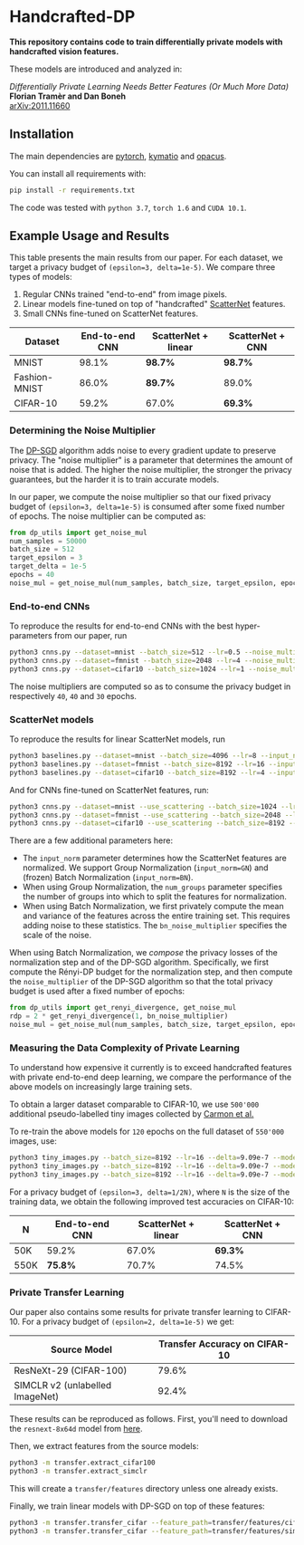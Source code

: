 # Handcrafted-DP

**This repository contains code to train differentially private models 
with handcrafted vision features.**

These models are introduced and analyzed in:

*Differentially Private Learning Needs Better Features (Or Much More Data)*</br>
**Florian Tramèr and Dan Boneh**</br>
[arXiv:2011.11660](http://arxiv.org/abs/2011.11660)

## Installation

The main dependencies are [pytorch](https://github.com/pytorch/pytorch), 
[kymatio](https://github.com/kymatio/kymatio) 
and [opacus](https://github.com/pytorch/opacus).

You can install all requirements with:
```bash
pip install -r requirements.txt
```

The code was tested with `python 3.7`, `torch 1.6` and `CUDA 10.1`.


## Example Usage and Results

This table presents the main results from our paper. For each dataset, we target a privacy budget of `(epsilon=3, delta=1e-5)`.
We compare three types of models: 
1) Regular CNNs trained "end-to-end" from image pixels.
2) Linear models fine-tuned on top of "handcrafted"
[ScatterNet](https://arxiv.org/abs/1412.8659) features.
3) Small CNNs fine-tuned on ScatterNet features. 

| Dataset  | End-to-end CNN | ScatterNet + linear | ScatterNet + CNN |
| ------------- | ------------- | ------------- | ------------- |
| MNIST  | 98.1%  | **98.7%** | **98.7%**
| Fashion-MNIST  | 86.0%  | **89.7%** | 89.0%
| CIFAR-10  | 59.2%  | 67.0% | **69.3%**


### Determining the Noise Multiplier

The [DP-SGD](https://arxiv.org/abs/1607.00133) algorithm adds noise 
to every gradient update to preserve privacy.
The "noise multiplier" is a parameter that determines the amount of noise 
that is added. 
The higher the noise multiplier, the stronger the privacy guarantees, 
but the harder it is to train accurate models.

In our paper, we compute the noise multiplier so that our fixed privacy budget
of `(epsilon=3, delta=1e-5)` is consumed after some fixed number of epochs.
The noise multiplier can be computed as:
```python
from dp_utils import get_noise_mul
num_samples = 50000
batch_size = 512
target_epsilon = 3
target_delta = 1e-5
epochs = 40
noise_mul = get_noise_mul(num_samples, batch_size, target_epsilon, epochs, target_delta=target_delta)
```

### End-to-end CNNs

To reproduce the results for end-to-end CNNs with the best hyper-parameters from our paper, run
```bash
python3 cnns.py --dataset=mnist --batch_size=512 --lr=0.5 --noise_multiplier=1.23
python3 cnns.py --dataset=fmnist --batch_size=2048 --lr=4 --noise_multiplier=2.15
python3 cnns.py --dataset=cifar10 --batch_size=1024 --lr=1 --noise_multiplier=1.54
```
The noise multipliers are computed so as to consume the privacy budget in 
respectively `40`, `40` and `30` epochs.

### ScatterNet models

To reproduce the results for linear ScatterNet models, run
```bash
python3 baselines.py --dataset=mnist --batch_size=4096 --lr=8 --input_norm=BN --bn_noise_multiplier=8 --noise_multiplier=3.04
python3 baselines.py --dataset=fmnist --batch_size=8192 --lr=16 --input_norm=GroupNorm --num_groups=27 --noise_multiplier=4.05
python3 baselines.py --dataset=cifar10 --batch_size=8192 --lr=4 --input_norm=BN --bn_noise_multiplier=8 --noise_multiplier=5.67
```
And for CNNs fine-tuned on ScatterNet features, run:
```bash
python3 cnns.py --dataset=mnist --use_scattering --batch_size=1024 --lr=1 --input_norm=BN --bn_noise_multiplier=8 --noise_multiplier=1.35
python3 cnns.py --dataset=fmnist --use_scattering --batch_size=2048 --lr=4 --input_norm=GroupNorm --num_groups=27 --noise_multiplier=2.15
python3 cnns.py --dataset=cifar10 --use_scattering --batch_size=8192 --lr=4 --input_norm=BN --bn_noise_multiplier=8 --noise_multiplier=5.67
```

There are a few additional parameters here:
* The `input_norm` parameter determines how the ScatterNet features are normalized. 
We support Group Normalization (`input_norm=GN`) 
and (frozen) Batch Normalization (`input_norm=BN`).
* When using Group Normalization, the `num_groups` parameter specifies the number
of groups into which to split the features for normalization.
* When using Batch Normalization, we first privately compute the mean and variance
of the features across the entire training set. This requires adding noise to 
these statistics. The `bn_noise_multiplier` specifies the scale of the noise. 

When using Batch Normalization, we *compose* the privacy losses of the 
normalization step and of the DP-SGD algorithm.
Specifically, we first compute the Rényi-DP budget for the normalization step, 
and then compute the `noise_multiplier` of the DP-SGD algorithm so that the total
privacy budget is used after a fixed number of epochs:
```python
from dp_utils import get_renyi_divergence, get_noise_mul
rdp = 2 * get_renyi_divergence(1, bn_noise_multiplier)
noise_mul = get_noise_mul(num_samples, batch_size, target_epsilon, epochs, rdp_init=rdp, target_delta=target_delta)
```

### Measuring the Data Complexity of Private Learning

To understand how expensive it currently is to exceed handcrafted features 
with private end-to-end deep learning, we compare the performance of the 
above models on increasingly large training sets.

To obtain a larger dataset comparable to CIFAR-10, we use `500'000` additional
pseudo-labelled tiny images collected by [Carmon et al.](https://github.com/yaircarmon/semisup-adv)

To re-train the above models for `120` epochs on the full dataset of `550'000` images, use:

```bash
python3 tiny_images.py --batch_size=8192 --lr=16 --delta=9.09e-7 --model=linear --use_scattering --bn_noise_multiplier=8 --epochs=120 --noise_multiplier=1.1
python3 tiny_images.py --batch_size=8192 --lr=16 --delta=9.09e-7 --model=cnn --epochs=120 --noise_multiplier=1.1	
python3 tiny_images.py --batch_size=8192 --lr=16 --delta=9.09e-7 --model=cnn --use_scattering --bn_noise_multiplier=8 --epochs=120 --noise_multiplier=1.1
```

For a privacy budget of `(epsilon=3, delta=1/2N)`, where `N` is the size of the 
training data, we obtain the following improved test accuracies on CIFAR-10:

N| End-to-end CNN | ScatterNet + linear | ScatterNet + CNN |
| ------------- | ------------- | ------------- | ------------- |
| 50K  | 59.2%  | 67.0% | **69.3%**
|550K |  **75.8%** | 70.7% | 74.5% |

### Private Transfer Learning
Our paper also contains some results for private transfer learning to CIFAR-10.
For a privacy budget of `(epsilon=2, delta=1e-5)` we get:

 Source Model  | Transfer Accuracy on CIFAR-10 |
| ------------- | ------------- | 
| ResNeXt-29 (CIFAR-100) | 79.6%  | 
| SIMCLR v2 (unlabelled ImageNet) | 92.4%  | 

These results can be reproduced as follows. 
First, you'll need to download the `resnext-8x64d` model from 
[here](https://github.com/bearpaw/pytorch-classification).

Then, we extract features from the source models:
```bash
python3 -m transfer.extract_cifar100
python3 -m transfer.extract_simclr
```
This will create a `transfer/features` directory unless one already exists.

Finally, we train linear models with DP-SGD on top of these features:
```bash
python3 -m transfer.transfer_cifar --feature_path=transfer/features/cifar100_resnext --batch_size=2048 --lr=8 --noise_multiplier=3.32
python3 -m transfer.transfer_cifar --feature_path=transfer/features/simclr_r50_2x_sk1 --batch_size=1024 --lr=4 --noise_multiplier=2.40
```

